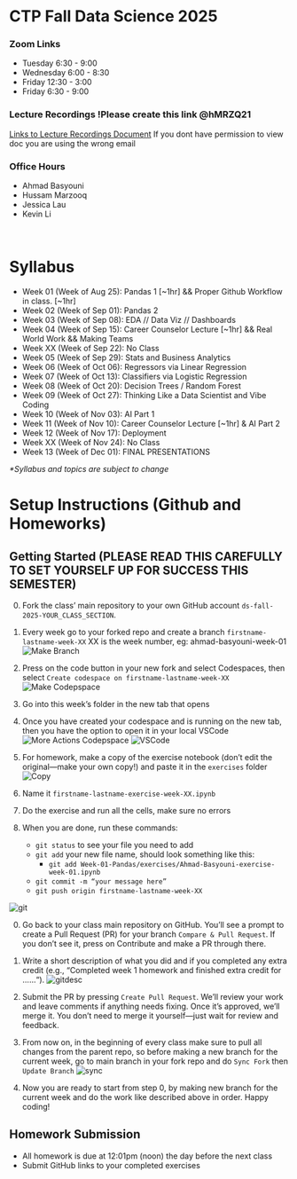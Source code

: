 # CTP Fall Data Science 2025 

### Zoom Links
* Tuesday 6:30 - 9:00
* Wednesday 6:00 - 8:30
* Friday 12:30 - 3:00
* Friday 6:30 - 9:00

### Lecture Recordings !Please create this link @hMRZQ21 
[Links to Lecture Recordings Document](link) If you dont have permission to view doc you are using the wrong email


### Office Hours
* Ahmad Basyouni
* Hussam Marzooq
* Jessica Lau
* Kevin Li
<br>


# Syllabus

* Week 01 (Week of Aug 25): Pandas 1 [~1hr]  &&  Proper Github Workflow in class. [~1hr]
* Week 02 (Week of Sep 01): Pandas 2
* Week 03 (Week of Sep 08): EDA // Data Viz // Dashboards
* Week 04 (Week of Sep 15): Career Counselor Lecture [~1hr] && Real World Work && Making Teams
* Week XX (Week of Sep 22): No Class
* Week 05 (Week of Sep 29): Stats and Business Analytics 
* Week 06 (Week of Oct 06): Regressors via Linear Regression 
* Week 07 (Week of Oct 13): Classifiers via Logistic Regression 
* Week 08 (Week of Oct 20): Decision Trees / Random Forest 
* Week 09 (Week of Oct 27): Thinking Like a Data Scientist and Vibe Coding
* Week 10 (Week of Nov 03): AI Part 1
* Week 11 (Week of Nov 10): Career Counselor Lecture [~1hr] & AI Part 2
* Week 12 (Week of Nov 17): Deployment
* Week XX (Week of Nov 24): No Class
* Week 13 (Week of Dec 01): FINAL PRESENTATIONS

_*Syllabus and topics are subject to change_

# Setup Instructions (Github and Homeworks)

## Getting Started (PLEASE READ THIS CAREFULLY TO SET YOURSELF UP FOR SUCCESS THIS SEMESTER)
0. Fork the class’ main repository to your own GitHub account `ds-fall-2025-YOUR_CLASS_SECTION`.

0. Every week go to your forked repo and create a branch `firstname-lastname-week-XX` XX is the week number, eg: ahmad-basyouni-week-01
![Make Branch](assets/img/makeBranch.png)

0. Press on the code button in your new fork and select Codespaces, then select `Create codespace on firstname-lastname-week-XX`
![Make Codepspace](assets/img/codespace.png)

0. Go into this week’s folder in the new tab that opens

0. Once you have created your codespace and is running on the new tab, then you have the option to open it in your local VSCode
![More Actions Codepspace](assets/img/more_actions_codespace.png)
![VSCode](assets/img/vscode.png)

0. For homework, make a copy of the exercise notebook (don’t edit the original—make your own copy!) and paste it in the `exercises` folder
![Copy](assets/img/copyy.png)

0. Name it `firstname-lastname-exercise-week-XX.ipynb`

0. Do the exercise and run all the cells, make sure no errors

0. When you are done, run these commands:
    - `git status` to see your file you need to add
    - `git add` your new file name, should look something like this:
        - `git add Week-01-Pandas/exercises/Ahmad-Basyouni-exercise-week-01.ipynb`
    - `git commit -m “your message here”`
    - `git push origin firstname-lastname-week-XX`
  
![git](assets/img/gitt.png)

0. Go back to your class main repository on GitHub. You’ll see a prompt to create a Pull Request (PR) for your branch `Compare & Pull Request`. If you don’t see it, press on Contribute and make a PR through there.

0. Write a short description of what you did and if you completed any extra credit (e.g., “Completed week 1 homework and finished extra credit for ......“).
![gitdesc](assets/img/gitdesc.png)

0. Submit the PR by pressing `Create Pull Request`. We’ll review your work and leave comments if anything needs fixing. Once it’s approved, we’ll merge it. You don’t need to merge it yourself—just wait for review and feedback.

0. From now on, in the beginning of every class make sure to pull all changes from the parent repo, so before making a new branch for the current week, go to main branch in your fork repo and do `Sync Fork` then `Update Branch`
![sync](assets/img/sync.png)

0. Now you are ready to start from step 0, by making new branch for the current week and do the work like described above in order. Happy coding!

## Homework Submission
- All homework is due at 12:01pm (noon) the day before the next class
- Submit GitHub links to your completed exercises
